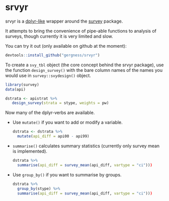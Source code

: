 <!-- README.md is generated from README.Rmd. Please edit that file -->
srvyr
=====

srvyr is a [dplyr-like](https://github.com/hadley/dplyr/) wrapper around the [survey](https://cran.r-project.org/web/packages/survey/index.html) package.

It attempts to bring the convenience of pipe-able functions to analysis of surveys, though currently it is very limited and slow.

You can try it out (only available on github at the moment):

``` r
devtools::install_github("gergness/srvyr")
```

To create a `svy_tbl` object (the core concept behind the srvyr package), use the function `design_survey()` with the bare column names of the names you would use in `survey::svydesign()` object.

``` r
library(survey)
data(api)

dstrata <- apistrat %>%
   design_survey(strata = stype, weights = pw)
```

Now many of the dplyr-verbs are available.

-   Use `mutate()` if you want to add or modify a variable.

    ``` r
    dstrata <- dstrata %>%
      mutate(api_diff = api00 - api99)
    ```

-   `summarise()` calculates summary statistics (currently only survey mean is implemented).

    ``` r
    dstrata %>% 
      summarise(api_diff = survey_mean(api_diff, vartype = "ci")))
    ```

-   Use `group_by()` if you want to summarise by groups.

    ``` r
    dstrata %>% 
      group_by(stype) %>%
      summarise(api_diff = survey_mean(api_diff, vartype = "ci")))
    ```
